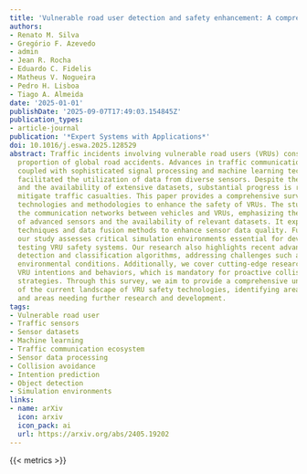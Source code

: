 ```yaml
---
title: 'Vulnerable road user detection and safety enhancement: A comprehensive survey'
authors:
- Renato M. Silva
- Gregório F. Azevedo
- admin
- Jean R. Rocha
- Eduardo C. Fidelis
- Matheus V. Nogueira
- Pedro H. Lisboa
- Tiago A. Almeida
date: '2025-01-01'
publishDate: '2025-09-07T17:49:03.154845Z'
publication_types:
- article-journal
publication: '*Expert Systems with Applications*'
doi: 10.1016/j.eswa.2025.128529
abstract: Traffic incidents involving vulnerable road users (VRUs) constitute a significant
  proportion of global road accidents. Advances in traffic communication ecosystems,
  coupled with sophisticated signal processing and machine learning techniques, have
  facilitated the utilization of data from diverse sensors. Despite these advancements
  and the availability of extensive datasets, substantial progress is required to
  mitigate traffic casualties. This paper provides a comprehensive survey of state-of-the-art
  technologies and methodologies to enhance the safety of VRUs. The study investigates
  the communication networks between vehicles and VRUs, emphasizing the integration
  of advanced sensors and the availability of relevant datasets. It explores preprocessing
  techniques and data fusion methods to enhance sensor data quality. Furthermore,
  our study assesses critical simulation environments essential for developing and
  testing VRU safety systems. Our research also highlights recent advances in VRU
  detection and classification algorithms, addressing challenges such as variable
  environmental conditions. Additionally, we cover cutting-edge research in predicting
  VRU intentions and behaviors, which is mandatory for proactive collision avoidance
  strategies. Through this survey, we aim to provide a comprehensive understanding
  of the current landscape of VRU safety technologies, identifying areas of progress
  and areas needing further research and development.
tags:
- Vulnerable road user
- Traffic sensors
- Sensor datasets
- Machine learning
- Traffic communication ecosystem
- Sensor data processing
- Collision avoidance
- Intention prediction
- Object detection
- Simulation environments
links:
- name: arXiv
  icon: arxiv
  icon_pack: ai
  url: https://arxiv.org/abs/2405.19202
---
```

{{< metrics >}}